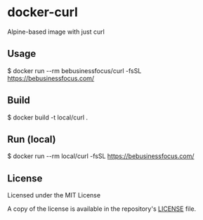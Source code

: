 # docker-curl

Alpine-based image with just curl

## Usage

\$ docker run --rm bebusinessfocus/curl -fsSL https://bebusinessfocus.com/

## Build

\$ docker build -t local/curl .

## Run (local)

\$ docker run --rm local/curl -fsSL https://bebusinessfocus.com/

## License

Licensed under the MIT License

A copy of the license is available in the repository's [LICENSE](LICENSE) file.
